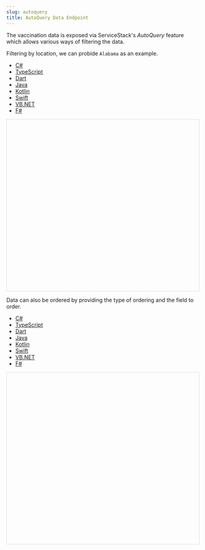```yaml
---
slug: autoquery
title: AutoQuery Data Endpoint
---
```


The vaccination data is exposed via ServiceStack's *AutoQuery* feature which allows various ways of filtering the data.

Filtering by location, we can probide `Alabama` as an example.

<div class="gist-cafe-tabs">
  <ul>
    <li><a href="query-data|csharp">C#</a></li>
    <li><a href="query-data|typescript">TypeScript</a></li>
    <li><a href="query-data|dart">Dart</a></li>
    <li><a href="query-data|java">Java</a></li>
    <li><a href="query-data|kotlin">Kotlin</a></li>
    <li><a href="query-data|swift">Swift</a></li>
    <li><a href="query-data|vbnet">VB.NET</a></li>
    <li><a href="query-data|fsharp">F#</a></li>
  </ul>
  <div>
     <iframe class="gist-cafe-content" src="" frameborder="0" style="height:450px;width:100%;border:1px solid #ddd"></iframe>
  </div>
</div>

Data can also be ordered by providing the type of ordering and the field to order.

<div class="gist-cafe-tabs">
  <ul>
    <li><a href="query-data-ordered|csharp">C#</a></li>
    <li><a href="query-data-ordered|typescript">TypeScript</a></li>
    <li><a href="query-data-ordered|dart">Dart</a></li>
    <li><a href="query-data-ordered|java">Java</a></li>
    <li><a href="query-data-ordered|kotlin">Kotlin</a></li>
    <li><a href="query-data-ordered|swift">Swift</a></li>
    <li><a href="query-data-ordered|vbnet">VB.NET</a></li>
    <li><a href="query-data-ordered|fsharp">F#</a></li>
  </ul>
  <div>
     <iframe class="gist-cafe-content" src="" frameborder="0" style="height:450px;width:100%;border:1px solid #ddd"></iframe>
  </div>
</div>

